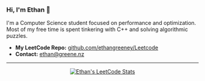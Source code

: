 ### Hi, I'm Ethan 👋

I'm a Computer Science student focused on performance and optimization. Most of my free time is spent tinkering with C++ and solving algorithmic puzzles.

- **My LeetCode Repo:** [github.com/ethangreeney/Leetcode](https://github.com/ethangreeney/Leetcode)
- **Contact:** ethan@greene.nz

---

<p align="center">
  <a href="https://leetcode.com/u/Greeney/">
    <img src="https://github-readme-stats.vercel.app/api/leetcode?username=Greeney&theme=dark&cache_bust=1" alt="Ethan's LeetCode Stats">
  </a>
</p>
